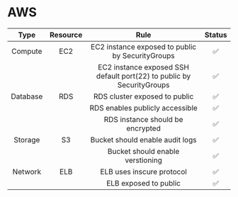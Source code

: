 # AWS

| Type | Resource | Rule | Status |
| :---: | :---: | :---: | :---: |
| Compute | EC2 | EC2 instance exposed to public by SecurityGroups | ✅ |
| | | EC2 instance exposed SSH default port(22) to public by SecurityGroups | ✅ |
| Database | RDS | RDS cluster exposed to public | ✅ |
| | | RDS enables publicly accessible | ✅ |
| | | RDS instance should be encrypted | ✅ |
| Storage | S3 | Bucket should enable audit logs | ✅ |
| | | Bucket should enable verstioning | ✅ |
| Network | ELB | ELB uses inscure protocol | ✅ |
| | | ELB exposed to public | ✅ |


